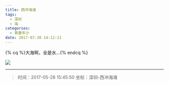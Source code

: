 ```yaml
---
title: 西冲海滩
tags:
  - 深圳
  - 海
categories:
  - 青春年少
date: 2017-07-30 14:12:11
---
```


{% cq %}大海啊，全是水...{% endcq %}

![](/images/naive/xc-sea.jpg)

---

> 时间：2017-05-28 15:45:50
> 坐标：深圳-西冲海滩
